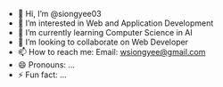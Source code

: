 - 👋 Hi, I’m @siongyee03
- 👀 I’m interested in Web and Application Development
- 🌱 I’m currently learning Computer Science in AI
- 💞️ I’m looking to collaborate on Web Developer
- 📫 How to reach me: Email: wsiongyee@gmail.com
- 😄 Pronouns: ...
- ⚡ Fun fact: ...

<!---
siongyee03/siongyee03 is a ✨ special ✨ repository because its `README.md` (this file) appears on your GitHub profile.
You can click the Preview link to take a look at your changes.
--->
